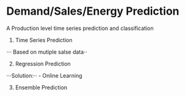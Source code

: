 # Demand/Sales/Energy Prediction
A Production level time series prediction and classification



1. Time Series Prediction

⋅⋅⋅ Based on mutiple salse data⋅⋅




2. Regression Prediction

⋅⋅⋅Solution:⋅⋅
    - Online Learning

3. Ensemble Prediction
